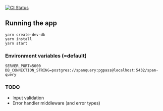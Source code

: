 [![CI Status](https://github.com/ophiryael/span-query/workflows/CI/badge.svg)](https://github.com/ophiryael/span-query/actions?query=workflow%3ACI)

## Running the app

```
yarn create-dev-db
yarn install
yarn start
```

### Environment variables (=default)

```
SERVER_PORT=5000
DB_CONNECTION_STRING=postgres://spanquery:pgpass@localhost:5432/span-query
```

### TODO

- Input validation
- Error handler middleware (and error types)
